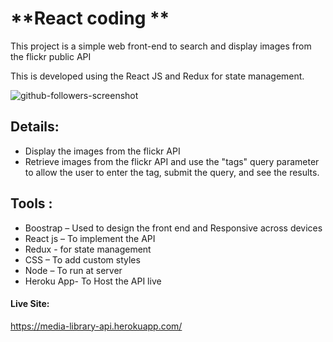 # **React coding **

This project is a simple web front-end to search and display images from the flickr public API

This is developed using the React JS and Redux for state management.

![github-followers-screenshot](user.png)


## Details:
- Display the images from the flickr API
- Retrieve images from the flickr API and use the "tags" query parameter to allow the user to enter the tag, submit the query, and see the results.


## Tools :
- Boostrap – Used to design the front end and Responsive across devices
- React js – To implement the API
- Redux - for state management
- CSS – To add custom styles
- Node – To run at server
- Heroku App- To Host the API live
#### **Live Site:**
https://media-library-api.herokuapp.com/


